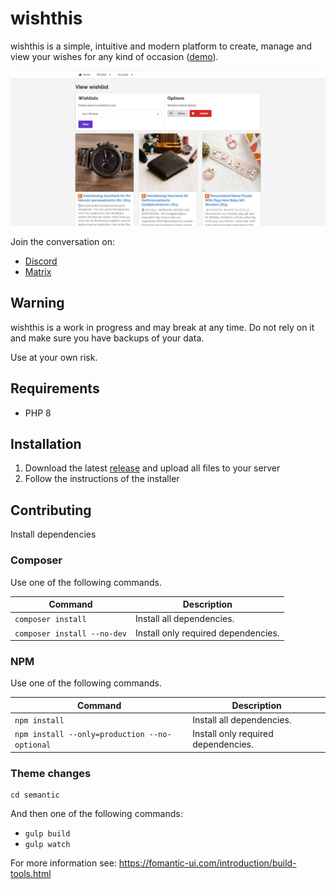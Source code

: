 # wishthis

wishthis is a simple, intuitive and modern platform to create, manage and view
your wishes for any kind of occasion ([demo](https://wishthis.online)).

![View wishlist](/src/assets/img/wishlist-view.png "View wishlist")

Join the conversation on:
* [Discord](https://discord.gg/WrUXnpNyza)
* [Matrix](https://matrix.to/#/#wishthis:matrix.org)

## Warning
wishthis is a work in progress and may break at any time. Do not rely on it and make sure you have backups of your data.

Use at your own risk.

## Requirements
* PHP 8

## Installation
1. Download the latest [release](https://github.com/grandeljay/wishthis/releases) and upload all files to your server
1. Follow the instructions of the installer

## Contributing
Install dependencies

### Composer
Use one of the following commands.

| Command                     | Description                         |
| --------------------------- | ----------------------------------- |
| `composer install`          | Install all dependencies.           |
| `composer install --no-dev` | Install only required dependencies. |

### NPM
Use one of the following commands.

| Command                                       | Description                         |
| --------------------------------------------- | ----------------------------------- |
| `npm install`                                 | Install all dependencies.           |
| `npm install --only=production --no-optional` | Install only required dependencies. |

### Theme changes
```
cd semantic
```

And then one of the following commands:
- `gulp build`
- `gulp watch`

For more information see: https://fomantic-ui.com/introduction/build-tools.html
